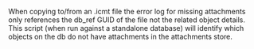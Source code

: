 When copying to/from an .icmt file the error log for missing attachments only references the db_ref GUID of the file not the related object details.
This script (when run against a standalone database) will identify which objects on the db do not have attachments in the attachments store.